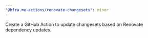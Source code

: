 ```yaml
---
"@bfra.me-actions/renovate-changesets": minor
---
```


Create a GitHub Action to update changesets based on Renovate dependency updates.
  
